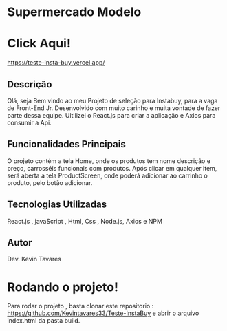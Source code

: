 # Supermercado Modelo
# Click Aqui!
https://teste-insta-buy.vercel.app/

## Descrição
Olá, seja Bem vindo ao meu Projeto de seleção para Instabuy, para a vaga de Front-End Jr.
Desenvolvido com muito carinho e muita vontade de fazer parte dessa equipe.
Ultilizei o React.js para criar a aplicação e  Axios para consumir a Api.

## Funcionalidades Principais
O projeto contém a tela Home, onde os produtos tem nome descrição e preço, carrosséis funcionais  com produtos.
Após clicar em qualquer item, será aberta a tela ProductScreen, onde poderá adicionar ao carrinho o produto, pelo botão adicionar.

## Tecnologias Utilizadas
React.js , javaScript , Html, Css , Node.js, Axios e NPM


## Autor
Dev. Kevin Tavares

# Rodando o projeto!
Para rodar o projeto , basta clonar este repositorio : https://github.com/Kevintavares33/Teste-InstaBuy 
e abrir o arquivo index.html da pasta  build.

